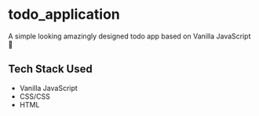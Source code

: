# todo_application
A simple looking amazingly designed todo app based on Vanilla JavaScript 🚀

## Tech Stack Used
- Vanilla JavaScript
- CSS/CSS
- HTML
